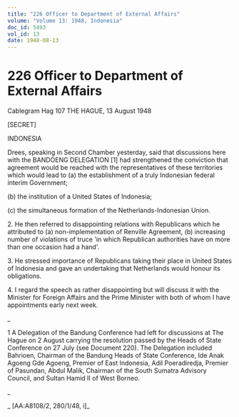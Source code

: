 ```yaml
---
title: "226 Officer to Department of External Affairs"
volume: "Volume 13: 1948, Indonesia"
doc_id: 5493
vol_id: 13
date: 1948-08-13
---
```


# 226 Officer to Department of External Affairs

Cablegram Hag 107 THE HAGUE, 13 August 1948

[SECRET]

INDONESIA

Drees, speaking in Second Chamber yesterday, said that discussions here with the BANDOENG DELEGATION [1] had strengthened the conviction that agreement would be reached with the representatives of these territories which would lead to (a) the establishment of a truly Indonesian federal interim Government;

(b) the institution of a United States of Indonesia;

(c) the simultaneous formation of the Netherlands-Indonesian Union.

2\. He then referred to disappointing relations with Republicans which he attributed to (a) non-implementation of Renville Agreement, (b) increasing number of violations of truce 'in which Republican authorities have on more than one occasion had a hand'.

3\. He stressed importance of Republicans taking their place in United States of Indonesia and gave an undertaking that Netherlands would honour its obligations.

4\. I regard the speech as rather disappointing but will discuss it with the Minister for Foreign Affairs and the Prime Minister with both of whom I have appointments early next week.

_

1 A Delegation of the Bandung Conference had left for discussions at The Hague on 2 August carrying the resolution passed by the Heads of State Conference on 27 July (see Document 220). The Delegation included Bahrioen, Chairman of the Bandung Heads of State Conference, Ide Anak Agoeng Gde Agoeng, Premier of East Indonesia, Adil Poeradiredja, Premier of Pasundan, Abdul Malik, Chairman of the South Sumatra Advisory Council, and Sultan Hamid II of West Borneo.

_

_ [AA:A8108/2, 280/1/48, i]_
